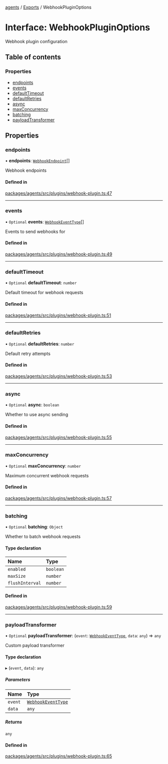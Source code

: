 <!-- 
 ⚠️  AUTO-GENERATED FILE - DO NOT EDIT MANUALLY
 This file is automatically generated by scripts/docs-generator.js
 To make changes, edit the source TypeScript files or update the generator script
-->

[agents](../../) / [Exports](../modules) / WebhookPluginOptions

# Interface: WebhookPluginOptions

Webhook plugin configuration

## Table of contents

### Properties

- [endpoints](WebhookPluginOptions#endpoints)
- [events](WebhookPluginOptions#events)
- [defaultTimeout](WebhookPluginOptions#defaulttimeout)
- [defaultRetries](WebhookPluginOptions#defaultretries)
- [async](WebhookPluginOptions#async)
- [maxConcurrency](WebhookPluginOptions#maxconcurrency)
- [batching](WebhookPluginOptions#batching)
- [payloadTransformer](WebhookPluginOptions#payloadtransformer)

## Properties

### endpoints

• **endpoints**: [`WebhookEndpoint`](WebhookEndpoint)[]

Webhook endpoints

#### Defined in

[packages/agents/src/plugins/webhook-plugin.ts:47](https://github.com/woojubb/robota/blob/1b62bb02b890c71ae884378577a1521b0f8628be/packages/agents/src/plugins/webhook-plugin.ts#L47)

___

### events

• `Optional` **events**: [`WebhookEventType`](../modules#webhookeventtype)[]

Events to send webhooks for

#### Defined in

[packages/agents/src/plugins/webhook-plugin.ts:49](https://github.com/woojubb/robota/blob/1b62bb02b890c71ae884378577a1521b0f8628be/packages/agents/src/plugins/webhook-plugin.ts#L49)

___

### defaultTimeout

• `Optional` **defaultTimeout**: `number`

Default timeout for webhook requests

#### Defined in

[packages/agents/src/plugins/webhook-plugin.ts:51](https://github.com/woojubb/robota/blob/1b62bb02b890c71ae884378577a1521b0f8628be/packages/agents/src/plugins/webhook-plugin.ts#L51)

___

### defaultRetries

• `Optional` **defaultRetries**: `number`

Default retry attempts

#### Defined in

[packages/agents/src/plugins/webhook-plugin.ts:53](https://github.com/woojubb/robota/blob/1b62bb02b890c71ae884378577a1521b0f8628be/packages/agents/src/plugins/webhook-plugin.ts#L53)

___

### async

• `Optional` **async**: `boolean`

Whether to use async sending

#### Defined in

[packages/agents/src/plugins/webhook-plugin.ts:55](https://github.com/woojubb/robota/blob/1b62bb02b890c71ae884378577a1521b0f8628be/packages/agents/src/plugins/webhook-plugin.ts#L55)

___

### maxConcurrency

• `Optional` **maxConcurrency**: `number`

Maximum concurrent webhook requests

#### Defined in

[packages/agents/src/plugins/webhook-plugin.ts:57](https://github.com/woojubb/robota/blob/1b62bb02b890c71ae884378577a1521b0f8628be/packages/agents/src/plugins/webhook-plugin.ts#L57)

___

### batching

• `Optional` **batching**: `Object`

Whether to batch webhook requests

#### Type declaration

| Name | Type |
| :------ | :------ |
| `enabled` | `boolean` |
| `maxSize` | `number` |
| `flushInterval` | `number` |

#### Defined in

[packages/agents/src/plugins/webhook-plugin.ts:59](https://github.com/woojubb/robota/blob/1b62bb02b890c71ae884378577a1521b0f8628be/packages/agents/src/plugins/webhook-plugin.ts#L59)

___

### payloadTransformer

• `Optional` **payloadTransformer**: (`event`: [`WebhookEventType`](../modules#webhookeventtype), `data`: `any`) => `any`

Custom payload transformer

#### Type declaration

▸ (`event`, `data`): `any`

##### Parameters

| Name | Type |
| :------ | :------ |
| `event` | [`WebhookEventType`](../modules#webhookeventtype) |
| `data` | `any` |

##### Returns

`any`

#### Defined in

[packages/agents/src/plugins/webhook-plugin.ts:65](https://github.com/woojubb/robota/blob/1b62bb02b890c71ae884378577a1521b0f8628be/packages/agents/src/plugins/webhook-plugin.ts#L65)
